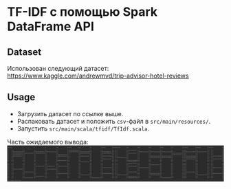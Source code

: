 # TF-IDF с помощью Spark DataFrame API

## Dataset

Использован следующий датасет: https://www.kaggle.com/andrewmvd/trip-advisor-hotel-reviews

## Usage

* Загрузить датасет по ссылке выше.
* Распаковать датасет и положить `csv`-файл в `src/main/resources/`.
* Запустить `src/main/scala/tfidf/TfIdf.scala`.

Часть ожидаемого вывода:
![](output.png)
